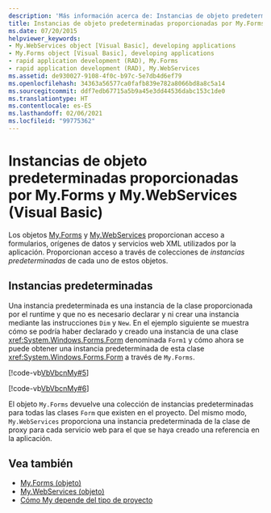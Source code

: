 ```yaml
---
description: 'Más información acerca de: Instancias de objeto predeterminadas proporcionadas por My.Forms y My.WebServices (Visual Basic)'
title: Instancias de objeto predeterminadas proporcionadas por My.Forms y My.WebServices
ms.date: 07/20/2015
helpviewer_keywords:
- My.WebServices object [Visual Basic], developing applications
- My.Forms object [Visual Basic], developing applications
- rapid application development (RAD), My.Forms
- rapid application development (RAD), My.WebServices
ms.assetid: de930027-9108-4f0c-b97c-5e7db4d6ef79
ms.openlocfilehash: 34363a56577ca0fafb839e782a8066bd8a8c5a14
ms.sourcegitcommit: ddf7edb67715a5b9a45e3dd44536dabc153c1de0
ms.translationtype: HT
ms.contentlocale: es-ES
ms.lasthandoff: 02/06/2021
ms.locfileid: "99775362"
---
```

# <a name="default-object-instances-provided-by-myforms-and-mywebservices-visual-basic"></a>Instancias de objeto predeterminadas proporcionadas por My.Forms y My.WebServices (Visual Basic)

Los objetos [My.Forms](../../language-reference/objects/my-forms-object.md) y [My.WebServices](../../language-reference/objects/my-webservices-object.md) proporcionan acceso a formularios, orígenes de datos y servicios web XML utilizados por la aplicación. Proporcionan acceso a través de colecciones de *instancias predeterminadas* de cada uno de estos objetos.  
  
## <a name="default-instances"></a>Instancias predeterminadas  

 Una instancia predeterminada es una instancia de la clase proporcionada por el runtime y que no es necesario declarar y ni crear una instancia mediante las instrucciones `Dim` y `New`. En el ejemplo siguiente se muestra cómo se podría haber declarado y creado una instancia de una clase <xref:System.Windows.Forms.Form> denominada `Form1` y cómo ahora se puede obtener una instancia predeterminada de esta clase <xref:System.Windows.Forms.Form> a través de `My.Forms`.  
  
 [!code-vb[VbVbcnMy#5](~/samples/snippets/visualbasic/VS_Snippets_VBCSharp/VbVbcnMy/VB/Class1.vb#5)]  
  
 [!code-vb[VbVbcnMy#6](~/samples/snippets/visualbasic/VS_Snippets_VBCSharp/VbVbcnMy/VB/Class1.vb#6)]  
  
 El objeto `My.Forms` devuelve una colección de instancias predeterminadas para todas las clases `Form` que existen en el proyecto. Del mismo modo, `My.WebServices` proporciona una instancia predeterminada de la clase de proxy para cada servicio web para el que se haya creado una referencia en la aplicación.  
  
## <a name="see-also"></a>Vea también

- [My.Forms (objeto)](../../language-reference/objects/my-forms-object.md)
- [My.WebServices (objeto)](../../language-reference/objects/my-webservices-object.md)
- [Cómo My depende del tipo de proyecto](how-my-depends-on-project-type.md)
